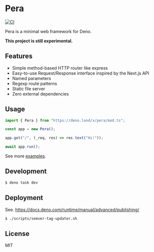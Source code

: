 # Pera

[![CI](https://github.com/daido1976/pera/actions/workflows/ci.yml/badge.svg)](https://github.com/daido1976/pera/actions/workflows/ci.yml)

Pera is a minimal web framework for Deno.

**This project is still experimental.**

## Features

- Simple method-based HTTP router like express
- Easy-to-use Request/Response interface inspired by the Next.js API
- Named parameters
- Regexp route patterns
- Static file server
- Zero external dependencies

## Usage

```ts
import { Pera } from "https://deno.land/x/pera/mod.ts";

const app = new Pera();

app.get("/", (_req, res) => res.text("Hi!"));

await app.run();
```

See more [examples](examples).

## Development

```sh
$ deno task dev
```

## Deployment

See. https://docs.deno.com/runtime/manual/advanced/publishing/

```sh
$ ./scripts/semver-tag-updater.sh
```

## License

MIT
